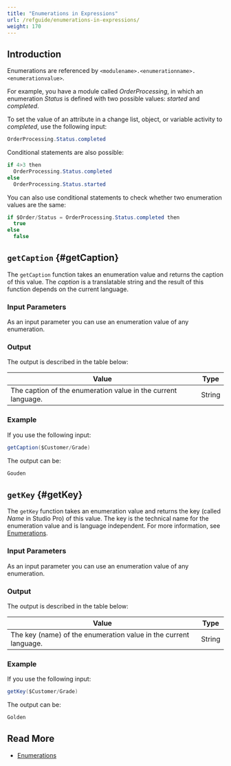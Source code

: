 ```yaml
---
title: "Enumerations in Expressions"
url: /refguide/enumerations-in-expressions/
weight: 170
---
```


## Introduction

Enumerations are referenced by `<modulename>.<enumerationname>.<enumerationvalue>`.

For example, you have a module called *OrderProcessing*, in which an enumeration *Status* is defined with two possible values: *started* and *completed*. 

To set the value of an attribute in a change list, object, or variable activity to *completed*, use the following input:

```java
OrderProcessing.Status.completed
```

Conditional statements are also possible:

```java
if 4>3 then
  OrderProcessing.Status.completed
else
  OrderProcessing.Status.started
```

You can also use conditional statements to check whether two enumeration values are the same:

```java
if $Order/Status = OrderProcessing.Status.completed then 
  true 
else 
  false
```

## `getCaption` {#getCaption}

The `getCaption` function takes an enumeration value and returns the caption of this value. The *caption* is a translatable string and the result of this function depends on the current language.

### Input Parameters

As an input parameter you can use an enumeration value of any enumeration.

### Output

The output is described in the table below:

| Value                                                        | Type   |
| ------------------------------------------------------------ | ------ |
| The caption of the enumeration value in the current language. | String |

### Example

If you use the following input:

```java
getCaption($Customer/Grade)
```

The output can be:

```java
Gouden
```

## `getKey` {#getKey}

The `getKey` function takes an enumeration value and returns the key (called *Name* in Studio Pro) of this value. The key is the technical name for the enumeration value and is language independent. For more information, see [Enumerations](/refguide/enumerations/).

### Input Parameters

As an input parameter you can use an enumeration value of any enumeration.

### Output

The output is described in the table below:

| Value                                                        | Type   |
| ------------------------------------------------------------ | ------ |
| The key (name) of the enumeration value in the current language. | String |

### Example

If you use the following input:

```java
getKey($Customer/Grade)
```

The output can be:

```java
Golden
```

## Read More

* [Enumerations](/refguide/enumerations/)
